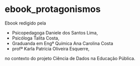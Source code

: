 # ebook_protagonismos
Ebook redigido pela 
- Psicopedagoga Daniele dos Santos Lima,
- Psicóloga Talita Costa, 
- Graduanda em Engª Química Ana Carolina Costa
- profª Karla Patrícia Oliveira Esquerre,

no contexto do projeto Ciência de Dados na Educação Pública. 
